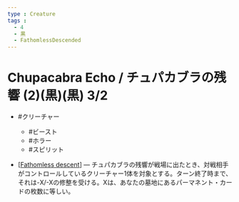 ```yaml
---
type : Creature
tags : 
  - 4
  - 黒
  - FathomlessDescended
---
```

# Chupacabra Echo / チュパカブラの残響 (2)(黒)(黒) 3/2

* #クリーチャー
  * #ビースト
  * #ホラー
  * #スピリット

* [[Fathomless descent]] ― チュパカブラの残響が戦場に出たとき、対戦相手がコントロールしているクリーチャー1体を対象とする。ターン終了時まで、それは-X/-Xの修整を受ける。Xは、あなたの墓地にあるパーマネント・カードの枚数に等しい。 



[//begin]: # "Autogenerated link references for markdown compatibility"
[Fathomless descent]: <../../KeywordAbilities/Fathomless descent.md> "Fathomless descent / 底なしの落魄"
[//end]: # "Autogenerated link references"
